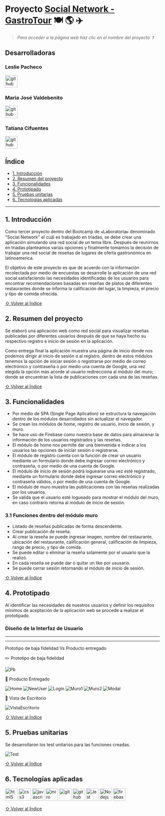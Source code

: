 # Proyecto [Social Network - GastroTour](https://gastrotour-17ada.web.app) :plate_with_cutlery: :earth_americas:	:airplane:		
 > *Para acceder a la página web haz clic en el nombre del proyecto ⇑*

## Desarrolladoras 

### Leslie Pacheco 

<a href="https://github.com/LesliePacheco91" target="_blank" rel="noreferrer"> 
<img src="https://upload.wikimedia.org/wikipedia/commons/a/ae/Github-desktop-logo-symbol.svg" alt="github" width="40" height="40"/> </a> 

### Maria José Valdebenito 

<a href="https://github.com/Kotte91" target="_blank" rel="noreferrer"> 
<img src="https://upload.wikimedia.org/wikipedia/commons/a/ae/Github-desktop-logo-symbol.svg" alt="github" width="40" height="40"/> </a> 

### Tatiana Cifuentes 

<!-- <img class="foto" src="https://avatars.githubusercontent.com/u/113222501?v=4" alt="fotot" width="40" height="40"/> -->
<a href="https://github.com/taciga30" target="_blank" rel="noreferrer"> <img src="https://upload.wikimedia.org/wikipedia/commons/a/ae/Github-desktop-logo-symbol.svg" alt="github" width="40" height="40"/> </a>


## Índice

* [1. Introducción](#1-introducción)
* [2. Resumen del proyecto](#2-resumen-del-proyecto)
* [3. Funcionalidades](#3-funcionalidades)
* [4. Prototipado](#4-prototipado)
* [5. Pruebas unitarias](#5-pruebas-unitarias)
* [6. Tecnologías aplicadas](#6-tecnologías-aplicadas)

***
## 1. Introducción

Como tercer proyecto dentro del Bootcamp de ⪡Laboratoria⪢ denominado "Social Network" el cuál es trabajado en triadas, se debe crear una aplicación simulando una red social de un tema libre. Después de reunirnos en triadas planteamos varias opciones y finalmente tomamos la decisión de trabajar una red social de reseñas de lugares de oferta gastronómica en latinoamerica.

El objetivo de este proyecto es que de acuerdo con la información recolectada por medio de encuestas se desarrolle la aplicación de una red social satisfaciendo las necesidades identificadas de los usuarios para encontrar recomendaciones basadas en reseñas de platos de diferentes restaurantes donde se informa la calificación del lugar, la limpieza, el precio y tipo de comida ofrecida.

[⇧ Volver al Índice](#índice)

## 2. Resumen del proyecto

Se elaboró una aplicación web como red social para visualizar reseñas publicadas por diferentes usuarios después de que se haya hecho su respectivo registro e inicio de sesión en la aplicación. 

Como entrega final la aplicación muestra una página de inicio donde nos podemos dirigir al inicio de sesión o al registro, dentro de estos módulos tenemos la opción de iniciar sesión o registrarse por medio de correo electrónico y contraseña o por medio  una cuenta de Google, una vez elegida la opción más acorde al usuario redirecciona al módulo del muro; donde se encuentran la lista de publicaciones con cada una de las reseñas.

[⇧ Volver al Índice](#índice)

## 3. Funcionalidades

* Por medio de SPA (Single Page Aplication) se estructura la navegación dentro de los módulos desarrollados sin actualizar el navegador.
* Se crean los módulos de home, registro de usuario, inicio de sesión, y muro.
* Se hace uso de Firebase como nuestra base de datos para almacenar la información de los usuarios registrados y las reseñas.
* El módulo de home nos permite dar una bienvenida e indicar a los usuarios las opciones de iniciar sesión o registrarse.
* El módulo de registro cuenta con la función de crear un usuario mediante un formulario donde debe ingresar correo electrónico y contraseña, o por medio de una cuenta de Google.
* El módulo de inicio de sesión podrá loguearse una vez esté registrado, mediante un formulario donde debe ingresar correo electrónico y contraseña válidos, o por medio de una cuenta de Google.
* El módulo de muro muestra las publicaciones con las reseñas realizadas por los usuarios.
* Se valida que el usuario esté logueado para mostrar el módulo del muro, en caso contrario retorna al módulo de inicio de sesión.

### 3.1  Funciones dentro del módulo muro

* Listado de reseñas publicadas de forma descendente.
* Crear publicación de reseña.
* Al crear la reseña se puede ingresar imagen, nombre del restaurante, ubicación del restaurante, calificación general, calificación de limpieza, rango de precio, y tipo de comida.
* Se puede editar o eliminar la reseña solamente por el usuario que la realizó.
* En cada reseña se puede dar o quitar un like por ususario.
* Se puede cerrar sesión retornando al módulo de inicio de sesión.

[⇧ Volver al Índice](#índice)

## 4. Prototipado

Al identificar las necesidades de nuestros usuarios y definir los requisitos mínimos de aceptación de la aplicación web se procede a realizar el prototipado.

### Diseño de la Interfaz de Usuario

<hr><hr>

Prototipo de baja fidelidad Vs Producto entregado

:pencil2: Prototipo de baja fidelidad

![Pb](/src/img/Prototipo.png)

:triangular_flag_on_post: Producto Entregado

![Home](/src/img/Home.png)
![NewUser](/src/img/NewUser.png)
![Login](/src/img/Login.png)
![Muro1](/src/img/Muro1.png)
![Muro2](/src/img/Muro2.png)
![Modal](/src/img/Modal.png)

:checkered_flag: Vista de Escritorio 

![VistaEscritorio](/src/img/VistaEscritorio.png)

[⇧ Volver al Índice](#índice)

## 5. Pruebas unitarias

Se desarrollaron los test unitarios para las funciones creadas.

![Test](/src/img/Test.png)

[⇧ Volver al Índice](#índice)

## 6. Tecnologías aplicadas

<img class="html5" src="https://raw.githubusercontent.com/devicons/devicon/master/icons/html5/html5-original-wordmark.svg" alt="html5" width="40" height="40"/> <img class="css3" src="https://raw.githubusercontent.com/devicons/devicon/master/icons/css3/css3-original-wordmark.svg" alt="css3" width="40" height="40"/> <img class="javascript" src="https://raw.githubusercontent.com/devicons/devicon/master/icons/javascript/javascript-original.svg" alt="javascript" width="40" height="40"/> <img class="miro" src="https://www.icesi.edu.co/servicios/wp-content/uploads/2020/08/Miro-Icono-768x768.png" alt="miro" width="40" height="40"/> <img class="git" src="https://www.vectorlogo.zone/logos/git-scm/git-scm-icon.svg" alt="git" width="40" height="40"/> <img class="github" src="https://upload.wikimedia.org/wikipedia/commons/a/ae/Github-desktop-logo-symbol.svg" alt="github" width="40" height="40"/> <img class="Jest" src="https://cdn.freebiesupply.com/logos/large/2x/jest-logo-png-transparent.png" alt="Jest" width="40" height="40"/>
<img class="Nodejs" src="https://cdn.freebiesupply.com/logos/large/2x/nodejs-icon-logo-png-transparent.png" alt="Nodejs" width="40" height="40"/>
<img class="firebase" src="https://cdn.icon-icons.com/icons2/691/PNG/512/google_firebase_icon-icons.com_61474.png" alt="firebase" width="40" height="40"/>

[⇧ Volver al Índice](#índice)
